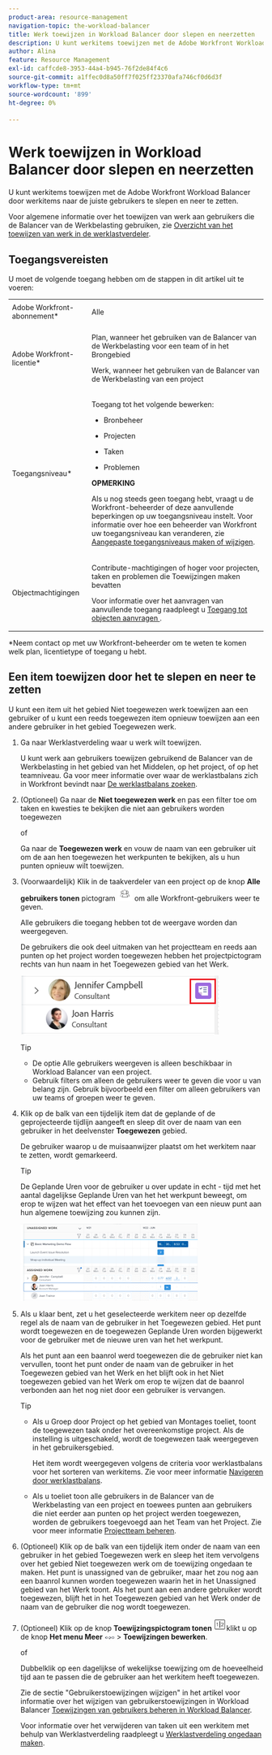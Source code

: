 ```yaml
---
product-area: resource-management
navigation-topic: the-workload-balancer
title: Werk toewijzen in Workload Balancer door slepen en neerzetten
description: U kunt werkitems toewijzen met de Adobe Workfront Workload Balancer door werkitems naar de juiste gebruikers te slepen en neer te zetten.
author: Alina
feature: Resource Management
exl-id: caffcde8-3953-44a4-b945-76f2de84f4c6
source-git-commit: a1ffec0d8a50ff7f025ff23370afa746cf0d6d3f
workflow-type: tm+mt
source-wordcount: '899'
ht-degree: 0%

---
```


# Werk toewijzen in Workload Balancer door slepen en neerzetten

<!--remove production and preview preferences at release-->

U kunt werkitems toewijzen met de Adobe Workfront Workload Balancer door werkitems naar de juiste gebruikers te slepen en neer te zetten.

Voor algemene informatie over het toewijzen van werk aan gebruikers die de Balancer van de Werkbelasting gebruiken, zie [Overzicht van het toewijzen van werk in de werklastverdeler](../../resource-mgmt/workload-balancer/assign-work-in-workload-balancer.md).

## Toegangsvereisten

U moet de volgende toegang hebben om de stappen in dit artikel uit te voeren:

<table style="table-layout:auto"> 
 <col> 
 <col> 
 <tbody> 
  <tr> 
   <td role="rowheader">Adobe Workfront-abonnement*</td> 
   <td> <p>Alle </p> </td> 
  </tr> 
  <tr> 
   <td role="rowheader">Adobe Workfront-licentie*</td> 
   <td> <p>Plan, wanneer het gebruiken van de Balancer van de Werkbelasting voor een team of in het Brongebied </p>
   <p>Werk, wanneer het gebruiken van de Balancer van de Werkbelasting van een project </p>
 </td> 
  </tr> 
  <tr> 
   <td role="rowheader">Toegangsniveau*</td> 
   <td> <p>Toegang tot het volgende bewerken:</p> 
    <ul> 
     <li> <p>Bronbeheer</p> </li> 
     <li> <p>Projecten</p> </li> 
     <li> <p>Taken</p> </li> 
     <li> <p>Problemen</p> </li> 
    </ul> <p><b>OPMERKING</b>

Als u nog steeds geen toegang hebt, vraagt u de Workfront-beheerder of deze aanvullende beperkingen op uw toegangsniveau instelt. Voor informatie over hoe een beheerder van Workfront uw toegangsniveau kan veranderen, zie <a href="../../administration-and-setup/add-users/configure-and-grant-access/create-modify-access-levels.md" class="MCXref xref">Aangepaste toegangsniveaus maken of wijzigen</a>.</p> </td>
</tr> 
  <tr> 
   <td role="rowheader">Objectmachtigingen</td> 
   <td> <p>Contribute-machtigingen of hoger voor projecten, taken en problemen die Toewijzingen maken bevatten</p> <p>Voor informatie over het aanvragen van aanvullende toegang raadpleegt u <a href="../../workfront-basics/grant-and-request-access-to-objects/request-access.md" class="MCXref xref">Toegang tot objecten aanvragen </a>.</p> </td> 
  </tr> 
 </tbody> 
</table>

&#42;Neem contact op met uw Workfront-beheerder om te weten te komen welk plan, licentietype of toegang u hebt.

## Een item toewijzen door het te slepen en neer te zetten

U kunt een item uit het gebied Niet toegewezen werk toewijzen aan een gebruiker of u kunt een reeds toegewezen item opnieuw toewijzen aan een andere gebruiker in het gebied Toegewezen werk.

1. Ga naar Werklastverdeling waar u werk wilt toewijzen.

   U kunt werk aan gebruikers toewijzen gebruikend de Balancer van de Werkbelasting in het gebied van het Middelen, op het project, of op het teamniveau. Ga voor meer informatie over waar de werklastbalans zich in Workfront bevindt naar [De werklastbalans zoeken](../../resource-mgmt/workload-balancer/locate-workload-balancer.md).

1. (Optioneel) Ga naar de **Niet toegewezen werk** en pas een filter toe om taken en kwesties te bekijken die niet aan gebruikers worden toegewezen

   of

   Ga naar de **Toegewezen werk** en vouw de naam van een gebruiker uit om de aan hen toegewezen het werkpunten te bekijken, als u hun punten opnieuw wilt toewijzen.

1. (Voorwaardelijk) Klik in de taakverdeler van een project op de knop **Alle gebruikers tonen** pictogram ![](assets/show-all-users-icon-project-workload-balancer.png) om alle Workfront-gebruikers weer te geven.

   Alle gebruikers die toegang hebben tot de weergave worden dan weergegeven.

   De gebruikers die ook deel uitmaken van het projectteam en reeds aan punten op het project worden toegewezen hebben het projectpictogram rechts van hun naam in het Toegewezen gebied van het Werk.

   ![](assets/user-on-the-project-indicator-highlighted-project-workload-balancer.png)


   >[!TIP]
   >
   >* De optie Alle gebruikers weergeven is alleen beschikbaar in Workload Balancer van een project.
   >* Gebruik filters om alleen de gebruikers weer te geven die voor u van belang zijn. Gebruik bijvoorbeeld een filter om alleen gebruikers van uw teams of groepen weer te geven.




1. Klik op de balk van een tijdelijk item dat de geplande of de geprojecteerde tijdlijn aangeeft en sleep dit over de naam van een gebruiker in het deelvenster **Toegewezen** gebied.

   De gebruiker waarop u de muisaanwijzer plaatst om het werkitem naar te zetten, wordt gemarkeerd.

   >[!TIP]
   >
   >De Geplande Uren voor de gebruiker u over update in echt - tijd met het aantal dagelijkse Geplande Uren van het het werkpunt beweegt, om erop te wijzen wat het effect van het toevoegen van een nieuw punt aan hun algemene toewijzing zou kunnen zijn.

   ![](assets/drag-drop-item-from-unassigned-to-assigned-wb-nwe-350x152.png)

1. Als u klaar bent, zet u het geselecteerde werkitem neer op dezelfde regel als de naam van de gebruiker in het Toegewezen gebied. Het punt wordt toegewezen en de toegewezen Geplande Uren worden bijgewerkt voor de gebruiker met de nieuwe uren van het het werkpunt.

   Als het punt aan een baanrol werd toegewezen die de gebruiker niet kan vervullen, toont het punt onder de naam van de gebruiker in het Toegewezen gebied van het Werk en het blijft ook in het Niet toegewezen gebied van het Werk om erop te wijzen dat de baanrol verbonden aan het nog niet door een gebruiker is vervangen.

   >[!TIP]
   >
   >* Als u Groep door Project op het gebied van Montages toeliet, toont de toegewezen taak onder het overeenkomstige project. Als de instelling is uitgeschakeld, wordt de toegewezen taak weergegeven in het gebruikersgebied.
      >
      >
      >     Het item wordt weergegeven volgens de criteria voor werklastbalans voor het sorteren van werkitems. Zie voor meer informatie [Navigeren door werklastbalans](../../resource-mgmt/workload-balancer/navigate-the-workload-balancer.md).
   >
   >
   >* Als u toeliet toon alle gebruikers in de Balancer van de Werkbelasting van een project en toewees punten aan gebruikers die niet eerder aan punten op het project werden toegewezen, worden de gebruikers toegevoegd aan het Team van het Project. Zie voor meer informatie [Projectteam beheren](../../manage-work/projects/planning-a-project/manage-project-team.md).



1. (Optioneel) Klik op de balk van een tijdelijk item onder de naam van een gebruiker in het gebied Toegewezen werk en sleep het item vervolgens over het gebied Niet toegewezen werk om de toewijzing ongedaan te maken. Het punt is unassigned van de gebruiker, maar het zou nog aan een baanrol kunnen worden toegewezen waarin het in het Unassigned gebied van het Werk toont. Als het punt aan een andere gebruiker wordt toegewezen, blijft het in het Toegewezen gebied van het Werk onder de naam van de gebruiker die nog wordt toegewezen.
1. (Optioneel) Klik op de knop **Toewijzingspictogram tonen** ![](assets/show-allocations-icon-small.png)klikt u op de knop **Het menu Meer** ![](assets/qs-more-menu.png) > **Toewijzingen bewerken**.

   <!--
   (make sure these are still called this, and that the icon has not changed)
   -->
   of

   Dubbelklik op een dagelijkse of wekelijkse toewijzing om de hoeveelheid tijd aan te passen die de gebruiker aan het werkitem heeft toegewezen.

   Zie de sectie &quot;Gebruikerstoewijzingen wijzigen&quot; in het artikel voor informatie over het wijzigen van gebruikerstoewijzingen in Workload Balancer [Toewijzingen van gebruikers beheren in Workload Balancer](../../resource-mgmt/workload-balancer/manage-user-allocations-workload-balancer.md).

   Voor informatie over het verwijderen van taken uit een werkitem met behulp van Werklastverdeling raadpleegt u [Werklastverdeling ongedaan maken](../../resource-mgmt/workload-balancer/unassign-work-in-workload-balancer.md).

